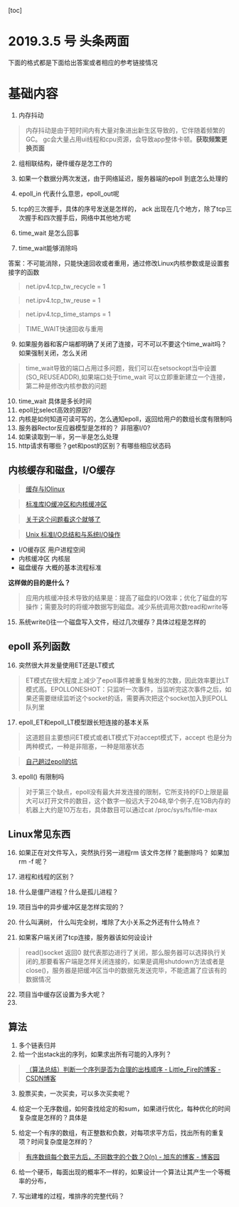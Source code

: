 
[toc]

# 2019.3.5 号 头条两面

下面的格式都是下面给出答案或者相应的参考链接情况
# 基础内容
1. 内存抖动

>内存抖动是由于短时间内有大量对象进出新生区导致的，它伴随着频繁的GC。 gc会大量占用ui线程和cpu资源，会导致app整体卡顿。**获取频繁更换页面**


2. 组相联结构，硬件缓存是怎工作的


3. 如果一个数据分两次发送，由于网络延迟，服务器端的epoll 到底怎么处理的

5. epoll\_in 代表什么意思，epoll\_out呢
6. tcp的三次握手，具体的序号发送是怎样的， ack 出现在几个地方，除了tcp三次握手和四次握手后，网络中其他地方呢
7. time\_wait 是怎么回事


8. time_wait能够消除吗

答案：不可能消除，只能快速回收或者重用，通过修改Linux内核参数或是设置套接字的函数

>net.ipv4.tcp\_tw\_recycle = 1

>net.ipv4.tcp\_tw\_reuse = 1

>net.ipv4.tcp\_time\_stamps = 1

>TIME_WAIT快速回收与重用


9. 如果服务器和客户端都明确了关闭了连接，可不可以不要这个time_wait吗？如果强制关闭，怎么关闭

>time_wait导致的端口占用过多问题，我们可以在setsockopt当中设置(SO_REUSEADDR),如果端口处于time_wait 可以立即重新建立一个连接， 第二种是修改内核参数的问题

10. time\_wait 具体是多长时间
11. epoll比select高效的原因?
12. 内核是如何知道可读可写的，怎么通知epoll，返回给用户的数组长度有限制吗
13. 服务器Rector反应器模型是怎样的？ 非阻塞I/0?
14. 如果读取到一半，另一半是怎么处理
14. http请求有哪些？get和post的区别？有哪些相应状态码




## 内核缓存和磁盘，I/O缓存

>[缓存与IOlinux](https://blog.51cto.com/4983206/1142074)

> [标准库IO缓冲区和内核缓冲区 ](https://blog.csdn.net/jnu_simba/article/details/8806712)

> [关于这个问题看这个就够了](https://blog.csdn.net/WANGYONGZIXUE/article/details/46421931)

>[Unix 标准I/O总结和与系统I/O操作](https://blog.csdn.net/hustyangju/article/details/45640631)

- I/O缓存区 用户进程空间
- 内核缓冲区  内核层
- 磁盘缓存  大概的基本流程标准

**这样做的目的是什么？**
>应用内核缓冲技术导致的结果是：提高了磁盘的I/O效率；优化了磁盘的写操作；需要及时的将缓冲数据写到磁盘。减少系统调用次数read和write等

15. 系统write()往一个磁盘写入文件，经过几次缓存？具体过程是怎样的


## epoll 系列函数
16. 突然很大并发量使用ET还是LT模式
>ET模式在很大程度上减少了epoll事件被重复触发的次数，因此效率要比LT模式高。EPOLLONESHOT：只监听一次事件，当监听完这次事件之后，如果还需要继续监听这个socket的话，需要再次把这个socket加入到EPOLL队列里




17. epoll_ET和epoll_LT模型跟长短连接的基本关系
>这道题目主要想问ET模式或者LT模式下对accept模式下，accept 也是分为两种模式，一种是非阻塞，一种是阻塞状态

>[自己趟过epoll的坑 ](https://blog.csdn.net/linuxheik/article/details/73294658)

3. epoll() 有限制吗

>对于第三个缺点，epoll没有最大并发连接的限制，它所支持的FD上限是最大可以打开文件的数目，这个数字一般远大于2048,举个例子,在1GB内存的机器上大约是10万左右，具体数目可以通过cat /proc/sys/fs/file-max

## Linux常见东西

16. 如果正在对文件写入，突然执行另一进程rm 该文件怎样？能删除吗？ 如果加 rm -f 呢？
17. 进程和线程的区别？
18. 什么是僵尸进程？什么是孤儿进程？
19. 项目当中的异步缓冲区是怎样实现的？
20. 什么叫满树， 什么叫完全树，堆除了大小关系之外还有什么特点？


21. 如果客户端关闭了tcp连接，服务器该如何设设计
>read()socket 返回0 就代表那边进行了关闭，那么服务器可以选择执行关闭的,那要看客户端是怎样关闭连接的，如果是调用shutdown方法或者是close()，服务器是把缓冲区当中的数据先发送完毕，不能遗漏了应该有的数据情况



22. 项目当中缓存区设置为多大呢？
23. 

## 算法
1. 多个链表归并
2. 给一个出stack出的序列，如果求出所有可能的入序列？

>[（算法总结）判断一个序列是否为合理的出栈顺序 - Little_Fire的博客 - CSDN博客](https://blog.csdn.net/little_fire/article/details/81073546)

3. 股票买卖，一次买卖，可以多次买卖呢？

4. 给定一个无序数组，如何查找给定的和sum，如果进行优化，每种优化的时间复杂度是怎样的？具体是

5. 给定一个有序的数组，有正整数和负数，对每项求平方后，找出所有的重复项？时间复杂度是怎样的？
>[有序数组每个数平方后，不同数字的个数？O(n) - 旭东的博客 - 博客园](https://www.cnblogs.com/xudong-bupt/p/4002765.html)


6. 给一个硬币，每面出现的概率不一样的，如果设计一个算法让其产生一个等概率的分布，


7. 写出建堆的过程，堆排序的完整代码？


